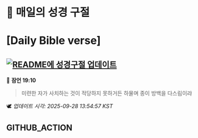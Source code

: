 # 🙏 매일의 성경 구절
# [Daily Bible verse]
## [![README에 성경구절 업데이트](https://github.com/DONGSUKA/first_test/actions/workflows/update-readme-bible.yml/badge.svg)](https://github.com/DONGSUKA/first_test/actions/workflows/update-readme-bible.yml)
<!-- START_BIBLE_VERSE -->
📖 **잠언 19:10**
> 미련한 자가 사치하는 것이 적당하지 못하거든 하물며 종이 방백을 다스림이랴

🕊️ _업데이트 시각: 2025-09-28 13:54:57 KST_
  <!-- END_BIBLE_VERSE -->
## GITHUB_ACTION
